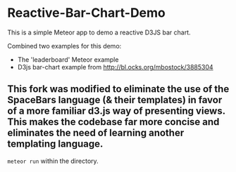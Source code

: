 Reactive-Bar-Chart-Demo
=======================

This is a simple Meteor app to demo a reactive D3JS bar chart.

Combined two examples for this demo:
 - The 'leaderboard' Meteor example
 - D3js bar-chart example from http://bl.ocks.org/mbostock/3885304

This fork was modified to eliminate the use of the SpaceBars language (& their templates) in favor of a more familiar d3.js way of presenting views. This makes the codebase far more concise and eliminates the need of learning another templating language.
 --------
`meteor run` within the directory.
